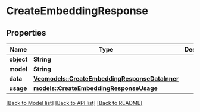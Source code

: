 # CreateEmbeddingResponse

## Properties

Name | Type | Description | Notes
------------ | ------------- | ------------- | -------------
**object** | **String** |  | 
**model** | **String** |  | 
**data** | [**Vec<models::CreateEmbeddingResponseDataInner>**](CreateEmbeddingResponse_data_inner.md) |  | 
**usage** | [**models::CreateEmbeddingResponseUsage**](CreateEmbeddingResponse_usage.md) |  | 

[[Back to Model list]](../README.md#documentation-for-models) [[Back to API list]](../README.md#documentation-for-api-endpoints) [[Back to README]](../README.md)


